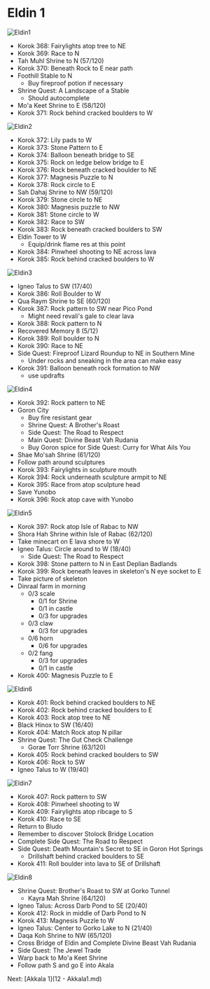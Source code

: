 # Eldin 1

![Eldin1](images/Eldin1.PNG)

* Korok 368: Fairylights atop tree to NE
* Korok 369: Race to N
* Tah Muhl Shrine to N (57/120)
* Korok 370: Beneath Rock to E near path
* Foothill Stable to N
  * Buy fireproof potion if necessary
* Shrine Quest: A Landscape of a Stable
  * Should autocomplete
* Mo'a Keet Shrine to E (58/120)
* Korok 371: Rock behind cracked boulders to W

![Eldin2](images/Eldin2.PNG)

* Korok 372: Lily pads to W
* Korok 373: Stone Pattern to E
* Korok 374: Balloon beneath bridge to SE
* Korok 375: Rock on ledge below bridge to E
* Korok 376: Rock beneath cracked boulder to NE
* Korok 377: Magnesis Puzzle to N
* Korok 378: Rock circle to E
* Sah Dahaj Shrine to NW (59/120)
* Korok 379: Stone circle to NE
* Korok 380: Magnesis puzzle to NW
* Korok 381: Stone circle to W
* Korok 382: Race to SW
* Korok 383: Rock beneath cracked boulders to SW
* Eldin Tower to W
  * Equip/drink flame res at this point
* Korok 384: Pinwheel shooting to NE across lava
* Korok 385: Rock behind cracked boulders to W

![Eldin3](images/Eldin3.PNG)

* Igneo Talus to SW (17/40)
* Korok 386: Roll Boulder to W
* Qua Raym Shrine to SE (60/120)
* Korok 387: Rock pattern to SW near Pico Pond
  * Might need revali's gale to clear lava
* Korok 388: Rock pattern to N
* Recovered Memory 8 (5/12)
* Korok 389: Roll boulder to N
* Korok 390: Race to NE
* Side Quest: Fireproof Lizard Roundup to NE in Southern Mine
  * Under rocks and sneaking in the area can make easy
* Korok 391: Balloon beneath rock formation to NW
  * use updrafts

![Eldin4](images/Eldin4.PNG)

* Korok 392: Rock pattern to NE
* Goron City
  * Buy fire resistant gear
  * Shrine Quest: A Brother's Roast
  * Side Quest: The Road to Respect
  * Main Quest: Divine Beast Vah Rudania
  * Buy Goron spice for Side Quest: Curry for What Ails You
* Shae Mo'sah Shrine (61/120)
* Follow path around sculptures
* Korok 393: Fairylights in sculpture mouth
* Korok 394: Rock underneath sculpture armpit to NE
* Korok 395: Race from atop sculpture head
* Save Yunobo
* Korok 396: Rock atop cave with Yunobo

![Eldin5](images/Eldin5.PNG)

* Korok 397: Rock atop Isle of Rabac to NW
* Shora Hah Shrine within Isle of Rabac (62/120)
* Take minecart on E lava shore to W
* Igneo Talus: Circle around to W (18/40)
  * Side Quest: The Road to Respect
* Korok 398: Stone pattern to N in East Deplian Badlands
* Korok 399: Rock beneath leaves in skeleton's N eye socket to E
* Take picture of skeleton
* Dinraal farm in morning
  * 0/3 scale
    * 0/1 for Shrine
    * 0/1 in castle
    * 0/3 for upgrades
  * 0/3 claw
    * 0/3 for upgrades
  * 0/6 horn
    * 0/6 for upgrades
  * 0/2 fang
    * 0/3 for upgrades
    * 0/1 in castle
* Korok 400: Magnesis Puzzle to E

![Eldin6](images/Eldin6.PNG)

* Korok 401: Rock behind cracked boulders to NE
* Korok 402: Rock behind cracked boulders to E
* Korok 403: Rock atop tree to NE
* Black Hinox to SW (16/40)
* Korok 404: Match Rock atop N pillar
* Shrine Quest: The Gut Check Challenge
  * Gorae Torr Shrine (63/120)
* Korok 405: Rock behind cracked boulders to SW
* Korok 406: Rock to SW
* Igneo Talus to W (19/40)

![Eldin7](images/Eldin7.PNG)

* Korok 407: Rock pattern to SW
* Korok 408: Pinwheel shooting to W
* Korok 409: Fairylights atop ribcage to S
* Korok 410: Race to SE
* Return to Bludo
* Remember to discover Stolock Bridge Location
* Complete Side Quest: The Road to Respect
* Side Quest: Death Mountain's Secret to SE in Goron Hot Springs
  * Drillshaft behind cracked boulders to SE
* Korok 411: Roll boulder into lava to SE of Drillshaft

![Eldin8](images/Eldin8.PNG)

* Shrine Quest: Brother's Roast to SW at Gorko Tunnel
  * Kayra Mah Shrine (64/120)
* Igneo Talus: Across Darb Pond to SE (20/40)
* Korok 412: Rock in middle of Darb Pond to N
* Korok 413: Magnesis Puzzle to W
* Igneo Talus: Center to Gorko Lake to N (21/40)
* Daqa Koh Shrine to NW (65/120)
* Cross Bridge of Eldin and Complete Divine Beast Vah Rudania
* Side Quest: The Jewel Trade
* Warp back to Mo'a Keet Shrine
* Follow path S and go E into Akala

Next: [Akkala 1](12 - Akkala1.md)
